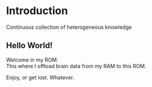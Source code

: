 # Introduction

Continuous collection of heterogeneous knowledge

## Hello World!

Welcome in my ROM.  
This where I offload brain data from my RAM to this ROM.

Enjoy, or get lost. Whatever.